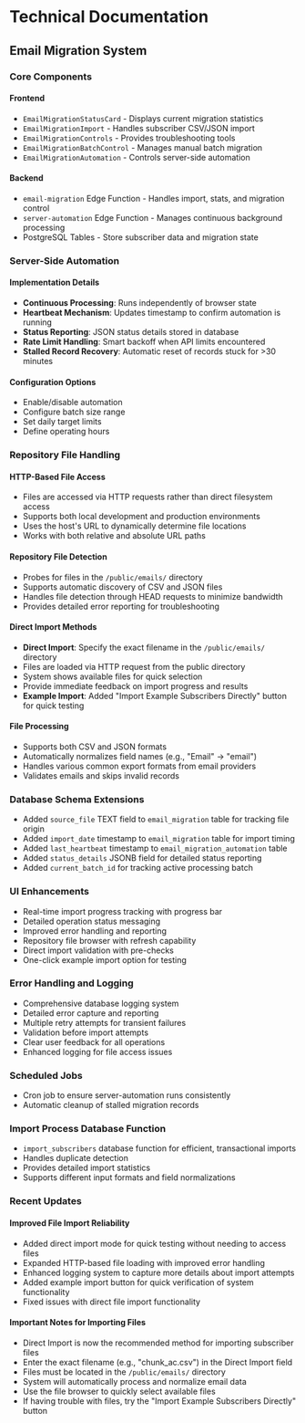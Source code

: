 
# Technical Documentation

## Email Migration System

### Core Components

#### Frontend
- `EmailMigrationStatusCard` - Displays current migration statistics
- `EmailMigrationImport` - Handles subscriber CSV/JSON import
- `EmailMigrationControls` - Provides troubleshooting tools
- `EmailMigrationBatchControl` - Manages manual batch migration
- `EmailMigrationAutomation` - Controls server-side automation

#### Backend
- `email-migration` Edge Function - Handles import, stats, and migration control
- `server-automation` Edge Function - Manages continuous background processing
- PostgreSQL Tables - Store subscriber data and migration state

### Server-Side Automation

#### Implementation Details
- **Continuous Processing**: Runs independently of browser state
- **Heartbeat Mechanism**: Updates timestamp to confirm automation is running
- **Status Reporting**: JSON status details stored in database
- **Rate Limit Handling**: Smart backoff when API limits encountered
- **Stalled Record Recovery**: Automatic reset of records stuck for >30 minutes

#### Configuration Options
- Enable/disable automation
- Configure batch size range
- Set daily target limits
- Define operating hours

### Repository File Handling

#### HTTP-Based File Access
- Files are accessed via HTTP requests rather than direct filesystem access
- Supports both local development and production environments
- Uses the host's URL to dynamically determine file locations
- Works with both relative and absolute URL paths

#### Repository File Detection
- Probes for files in the `/public/emails/` directory
- Supports automatic discovery of CSV and JSON files
- Handles file detection through HEAD requests to minimize bandwidth
- Provides detailed error reporting for troubleshooting

#### Direct Import Methods
- **Direct Import**: Specify the exact filename in the `/public/emails/` directory
- Files are loaded via HTTP request from the public directory
- System shows available files for quick selection
- Provide immediate feedback on import progress and results
- **Example Import**: Added "Import Example Subscribers Directly" button for quick testing

#### File Processing
- Supports both CSV and JSON formats
- Automatically normalizes field names (e.g., "Email" → "email")
- Handles various common export formats from email providers
- Validates emails and skips invalid records

### Database Schema Extensions
- Added `source_file` TEXT field to `email_migration` table for tracking file origin
- Added `import_date` timestamp to `email_migration` table for import timing
- Added `last_heartbeat` timestamp to `email_migration_automation` table
- Added `status_details` JSONB field for detailed status reporting
- Added `current_batch_id` for tracking active processing batch

### UI Enhancements
- Real-time import progress tracking with progress bar
- Detailed operation status messaging
- Improved error handling and reporting
- Repository file browser with refresh capability
- Direct import validation with pre-checks
- One-click example import option for testing

### Error Handling and Logging
- Comprehensive database logging system
- Detailed error capture and reporting
- Multiple retry attempts for transient failures
- Validation before import attempts
- Clear user feedback for all operations
- Enhanced logging for file access issues

### Scheduled Jobs
- Cron job to ensure server-automation runs consistently
- Automatic cleanup of stalled migration records

### Import Process Database Function
- `import_subscribers` database function for efficient, transactional imports
- Handles duplicate detection
- Provides detailed import statistics
- Supports different input formats and field normalizations

### Recent Updates

#### Improved File Import Reliability
- Added direct import mode for quick testing without needing to access files
- Expanded HTTP-based file loading with improved error handling
- Enhanced logging system to capture more details about import attempts
- Added example import button for quick verification of system functionality
- Fixed issues with direct file import functionality

#### Important Notes for Importing Files
- Direct Import is now the recommended method for importing subscriber files
- Enter the exact filename (e.g., "chunk_ac.csv") in the Direct Import field
- Files must be located in the `/public/emails/` directory
- System will automatically process and normalize email data
- Use the file browser to quickly select available files
- If having trouble with files, try the "Import Example Subscribers Directly" button

